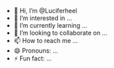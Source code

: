 - 👋 Hi, I’m @Luciferheel
- 👀 I’m interested in ...
- 🌱 I’m currently learning ...
- 💞️ I’m looking to collaborate on ...
- 📫 How to reach me ...
- 😄 Pronouns: ...
- ⚡ Fun fact: ...

<!---
Luciferheel/Luciferheel is a ✨ special ✨ repository because its `README.md` (this file) appears on your GitHub profile.
You can click the Preview link to take a look at your changes.
--->
